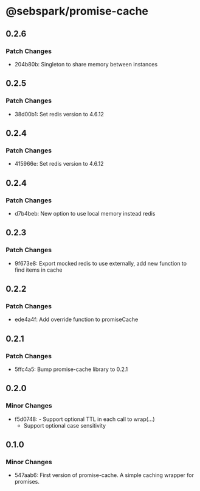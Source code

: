 # @sebspark/promise-cache

## 0.2.6

### Patch Changes

- 204b80b: Singleton to share memory between instances

## 0.2.5

### Patch Changes

- 38d00b1: Set redis version to 4.6.12

## 0.2.4

### Patch Changes

- 415966e: Set redis version to 4.6.12

## 0.2.4

### Patch Changes

- d7b4beb: New option to use local memory instead redis

## 0.2.3

### Patch Changes

- 9f673e8: Export mocked redis to use externally, add new function to find items in cache

## 0.2.2

### Patch Changes

- ede4a4f: Add override function to promiseCache

## 0.2.1

### Patch Changes

- 5ffc4a5: Bump promise-cache library to 0.2.1

## 0.2.0

### Minor Changes

- f5d0748: - Support optional TTL in each call to wrap(...)
  - Support optional case sensitivity

## 0.1.0

### Minor Changes

- 547aab6: First version of promise-cache. A simple caching wrapper for promises.
